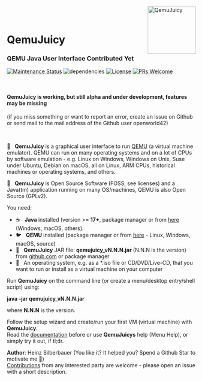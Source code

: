 <img src="https://upload.wikimedia.org/wikipedia/commons/thumb/d/d1/Oxygen480-actions-office-chart-ring.svg/128px-Oxygen480-actions-office-chart-ring.svg.png" 
alt="QemuJuicy" align="right" style="right:40px; top:18px; width:128px; border:none;" />

<br />
<br />

# QemuJuicy

### QEMU Java User Interface Contributed Yet

[![Maintenance Status](https://badgen.net/badge/maintenance/active/green)](https://github.com/openworld42/JavaUtil#maintenance-status)
![dependencies](https://img.shields.io/badge/dependencies-none-orange)
[![License](https://badgen.net/badge/issue/active/blue)](https://github.com/openworld42/QemuJuicy/issues)
[![PRs Welcome](https://img.shields.io/badge/PRs-welcome-brightgreen.svg)](https://makeapullrequest.com) 

<br />

#### QemuJuicy is working, but still alpha and under development, features may be missing

(if you miss something or want to report an error, create an issue on Github or send mail to the mail address of the Github user openworld42)

<br />

:tropical_drink: &nbsp; **QemuJuicy** is a graphical user interface to run [QEMU](https://github.com/qemu/qemu) (a virtual machine emulator). QEMU can run on many operating systems and on a lot of CPUs by software emulation - e.g. Linux on Windows, Windows on Unix, Suse under Ubuntu, Debian on macOS, all on Linux, ARM CPUs, historical machines or operating systems, and others.

:open_book: &nbsp; **QemuJuicy** is Open Source Software (FOSS, see licenses) and a Java(tm) application running on many OS/machines, QEMU is also Open Source (GPLv2).

You need:

* :coffee: &nbsp; **Java** installed (version >= **17+**, package manager or from [here](https://openjdk.java.net/) (Windows, macOS, others).<br />
* :bird: &nbsp; **QEMU** installed (package manager or from [here](https://www.qemu.org) - Linux, Windows, macOS, source)<br />
* :tropical_drink: &nbsp; **QemuJuicy** JAR file: **qemujuicy_vN.N.N.jar** (N.N.N is the version) from [github.com](https://github.com/openworld42/QemuJuicy) or package manager<br />
* :dvd: &nbsp; An operating system, e.g. as a *.iso file or CD/DVD/Live-CD, that you want to run or install as a virtual machine on your computer<br />

Run **QemuJuicy** on the command line (or create a menu/desktop entry/shell script) using:

**java -jar qemujuicy_vN.N.N.jar**  

where **N.N.N** is the version.

Follow the setup wizard and create/run your first VM (virtual machine) with **QemuJuicy**.    
Read the [documentation](https://github.com/openworld42/QemuJuicy/blob/main/DOCUMENTATION.md) before or use **QemuJuicys** help (Menu Help), or simply try it out, if tl;dr.

**Author**: Heinz Silberbauer  (You like it? It helped you? Spend a Github Star to motivate me **🐳**)<br />
[Contributions](https://github.com/openworld42/QemuJuicy/blob/main/CONTRIBUTE.md) from any interested party are welcome - please open an issue with a short description.


